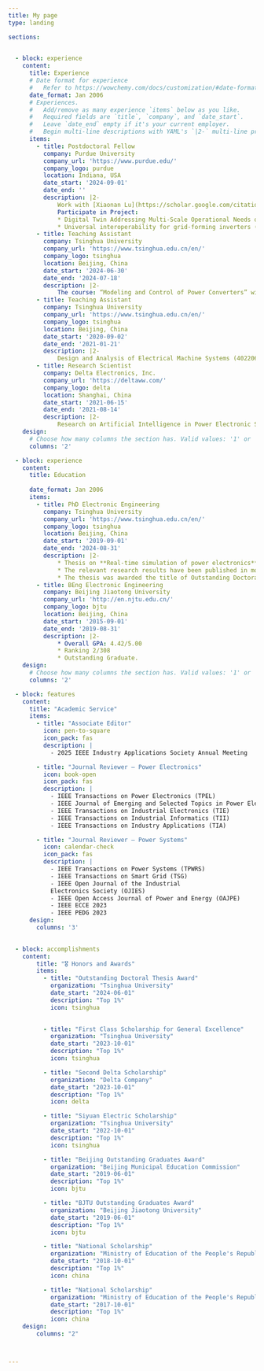 ```yaml
---
title: My page
type: landing

sections:
  

  - block: experience
    content:
      title: Experience
      # Date format for experience
      #   Refer to https://wowchemy.com/docs/customization/#date-format
      date_format: Jan 2006
      # Experiences.
      #   Add/remove as many experience `items` below as you like.
      #   Required fields are `title`, `company`, and `date_start`.
      #   Leave `date_end` empty if it's your current employer.
      #   Begin multi-line descriptions with YAML's `|2-` multi-line prefix.
      items:
        - title: Postdoctoral Fellow
          company: Purdue University
          company_url: 'https://www.purdue.edu/'
          company_logo: purdue
          location: Indiana, USA
          date_start: '2024-09-01'
          date_end: ''
          description: |2-
              Work with [Xiaonan Lu](https://scholar.google.com/citations?user=7oB4yk0AAAAJ&hl=zh-CN&oi=ao)(Co-EIC of IEEE TPEL)
              Participate in Project:
              * Digital Twin Addressing Multi-Scale Operational Needs of IBR-rich Grids (DIAMOND)(funded by Department of Energy with  $80,000.00)
              * Universal interoperability for grid-forming inverters (UNIFI) https://unificonsortium.org/ (funded by Department of Energy with  $25 million )
        - title: Teaching Assistant
          company: Tsinghua University
          company_url: 'https://www.tsinghua.edu.cn/en/'
          company_logo: tsinghua
          location: Beijing, China
          date_start: '2024-06-30'
          date_end: '2024-07-18'
          description: |2-
              The course: “Modeling and Control of Power Converters” with Prof. [Dushan Boroyevich](https://cpes.vt.edu/people/faculty/89) and Prof. [Kai Sun](https://www.eea.tsinghua.edu.cn/en/faculties/sunkai.htm).
        - title: Teaching Assistant
          company: Tsinghua University
          company_url: 'https://www.tsinghua.edu.cn/en/'
          company_logo: tsinghua
          location: Beijing, China
          date_start: '2020-09-02'
          date_end: '2021-01-21'
          description: |2-
              Design and Analysis of Electrical Machine Systems (40220682) with Prof. [Zhengming Zhao](https://www.eea.tsinghua.edu.cn/en/faculties/zmzhao.htm).
        - title: Research Scientist
          company: Delta Electronics, Inc.
          company_url: 'https://deltaww.com/'
          company_logo: delta
          location: Shanghai, China
          date_start: '2021-06-15'
          date_end: '2021-08-14'
          description: |2-
              Research on Artificial Intelligence in Power Electronic Systems
    design:
      # Choose how many columns the section has. Valid values: '1' or '2'.
      columns: '2'

  - block: experience
    content:
      title: Education
      
      date_format: Jan 2006
      items:
        - title: PhD Electronic Engineering
          company: Tsinghua University
          company_url: 'https://www.tsinghua.edu.cn/en/'
          company_logo: tsinghua
          location: Beijing, China
          date_start: '2019-09-01'
          date_end: '2024-08-31'
          description: |2-
              * Thesis on **Real-time simulation of power electronics**. Supervised by Prof Zhengming Zhao. 
              * The relevant research results have been published in more than 20 IEEE Top journals. 
              * The thesis was awarded the title of Outstanding Doctoral Thesis at Tsinghua University.
        - title: BEng Electronic Engineering
          company: Beijing Jiaotong University
          company_url: 'http://en.njtu.edu.cn/'
          company_logo: bjtu
          location: Beijing, China
          date_start: '2015-09-01'
          date_end: '2019-08-31'
          description: |2-
              * Overall GPA: 4.42/5.00
              * Ranking 2/308
              * Outstanding Graduate.
    design:
      # Choose how many columns the section has. Valid values: '1' or '2'.
      columns: '2'

  - block: features
    content:
      title: "Academic Service"
      items:
        - title: "Associate Editor"
          icon: pen-to-square
          icon_pack: fas
          description: |
            - 2025 IEEE Industry Applications Society Annual Meeting

        - title: "Journal Reviewer — Power Electronics"
          icon: book-open
          icon_pack: fas
          description: |
            - IEEE Transactions on Power Electronics (TPEL)
            - IEEE Journal of Emerging and Selected Topics in Power Electronics (JESTPE)
            - IEEE Transactions on Industrial Electronics (TIE)
            - IEEE Transactions on Industrial Informatics (TII)
            - IEEE Transactions on Industry Applications (TIA)

        - title: "Journal Reviewer — Power Systems"
          icon: calendar-check
          icon_pack: fas
          description: |
            - IEEE Transactions on Power Systems (TPWRS)
            - IEEE Transactions on Smart Grid (TSG)
            - IEEE Open Journal of the Industrial 
            Electronics Society (OJIES)
            - IEEE Open Access Journal of Power and Energy (OAJPE)
            - IEEE ECCE 2023
            - IEEE PEDG 2023
      design:
        columns: '3'
    

  - block: accomplishments
    content:
        title: "🎖 Honors and Awards"
        items:
          - title: "Outstanding Doctoral Thesis Award"
            organization: "Tsinghua University"
            date_start: "2024-06-01"
            description: "Top 1%"
            icon: tsinghua
          

          - title: "First Class Scholarship for General Excellence"
            organization: "Tsinghua University"
            date_start: "2023-10-01"
            description: "Top 1%"
            icon: tsinghua

          - title: "Second Delta Scholarship"
            organization: "Delta Company"
            date_start: "2023-10-01"
            description: "Top 1%"
            icon: delta

          - title: "Siyuan Electric Scholarship"
            organization: "Tsinghua University"
            date_start: "2022-10-01"
            description: "Top 1%"
            icon: tsinghua

          - title: "Beijing Outstanding Graduates Award"
            organization: "Beijing Municipal Education Commission"
            date_start: "2019-06-01"
            description: "Top 1%"
            icon: bjtu

          - title: "BJTU Outstanding Graduates Award"
            organization: "Beijing Jiaotong University"
            date_start: "2019-06-01"
            description: "Top 1%"
            icon: bjtu

          - title: "National Scholarship"
            organization: "Ministry of Education of the People's Republic of China"
            date_start: "2018-10-01"
            description: "Top 1%"
            icon: china

          - title: "National Scholarship"
            organization: "Ministry of Education of the People's Republic of China"
            date_start: "2017-10-01"
            description: "Top 1%"
            icon: china
    design:
        columns: "2"



---
```

